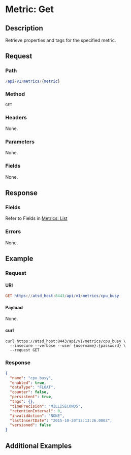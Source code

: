 # Metric: Get

## Description 

Retrieve properties and tags for the specified metric.

## Request

### Path 

```elm
/api/v1/metrics/{metric}
```

### Method 

```
GET
```

### Headers

None.

### Parameters

None.

### Fields

None.

## Response

### Fields

Refer to Fields in [Metrics: List](list.md#fields)

### Errors

None.

## Example

### Request

#### URI

```elm
GET https://atsd_host:8443/api/v1/metrics/cpu_busy
```

#### Payload

None.

#### curl 

```bmx
curl https://atsd_host:8443/api/v1/metrics/cpu_busy \
  --insecure --verbose --user {username}:{password} \
  --request GET
```

### Response

```json
{
  "name": "cpu_busy",
  "enabled": true,
  "dataType": "FLOAT",
  "counter": false,
  "persistent": true,
  "tags": {},
  "timePrecision": "MILLISECONDS",
  "retentionInterval": 0,
  "invalidAction": "NONE",
  "lastInsertDate": "2015-10-20T12:13:26.000Z",
  "versioned": false
}
```

## Additional Examples



